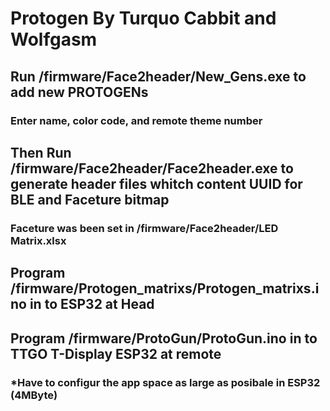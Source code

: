 # Protogen By Turquo Cabbit and Wolfgasm

## Run /firmware/Face2header/New_Gens.exe to add new PROTOGENs
### Enter name, color code, and remote theme number

## Then Run /firmware/Face2header/Face2header.exe to generate header files whitch content UUID for BLE and Faceture bitmap
### Faceture was been set in /firmware/Face2header/LED Matrix.xlsx

## Program /firmware/Protogen_matrixs/Protogen_matrixs.ino in to ESP32 at Head
## Program /firmware/ProtoGun/ProtoGun.ino in to TTGO T-Display ESP32 at remote
### *Have to configur the app space as large as posibale in ESP32 (4MByte)